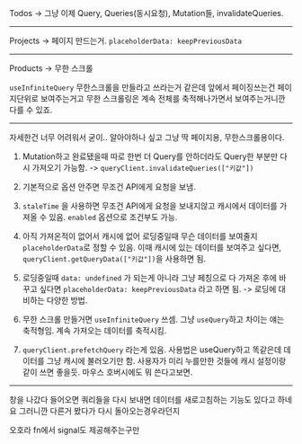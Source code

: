 Todos -> 그냥 이제 Query, Queries(동시요청), Mutation들, invalidateQueries.

---

Projects -> 페이지 만드는거. `placeholderData: keepPreviousData`

---

Products -> 무한 스크롤

`useInfiniteQuery`
무한스크롤을 만들라고 쓰라는거 같은데
앞에서 페이징쓰는건 페이지단위로 보여주는거고
무한 스크롤링은 계속 전체를 축적해나가면서 보여주는거니깐
다를 수 있죠.

---

자세한건 너무 어려워서 굳이.. 알아야하나 싶고
그냥 딱 페이지용, 무한스크롤용이다.

1. Mutation하고 완료됐을때 따로 한번 더 Query를 안하더라도 Query한 부분만 다시 가져오기 가능함. -> `queryClient.invalidateQueries(["키값"])`

2. 기본적으로 옵션 안주면 무조건 API에게 요청을 보냄.

3. `staleTime` 을 사용하면 무조건 API에게 요청을 보내지않고 캐시에서 데이터를 가져올 수 있음. `enabled` 옵션으로 조건부도 가능.

4. 아직 가져온적이 없어서 캐시에 없어 로딩중일때 무슨 데이터를 보여줄지 `placeholderData`로 정할 수 있음. 이때 캐시에 있는 데이터를 보여주고 싶다면, `queryClient.getQueryData(["키값"])`을 사용하면 됨.

5. 로딩중일때 `data: undefined` 가 되는게 아니라 그냥 페칭으로 다 가져온 후에 바꾸고 싶다면 `placeholderData: keepPreviousData` 라고 하면 됨. -> 로딩에 대비하는 다양한 방법.

6. 무한 스크롤 만들거면 `useInfiniteQuery` 쓰셈. 그냥 `useQuery`하고 차이는 얘는 축적형임. 계속 가져오는 데이터를 축적시킴.

7. `queryClient.prefetchQuery` 라는게 있음. 사용법은 useQuery하고 똑같은데 데이터를 그냥 캐시에 불러오기만 함. 사용자가 미리 누를만한 것들에 캐시 설정이랑 같이 쓰면 좋을듯. 마우스 호버시에도 뭐 쓴다고보면.

---

창을 나갔다 들어오면 쿼리들을 다시 보내면 데이터를 새로고침하는 기능도 있다고 하네요
그러니깐 다른거 봤다가 다시 돌아오는경우라던지

오호라 fn에서 signal도 제공해주는구만
